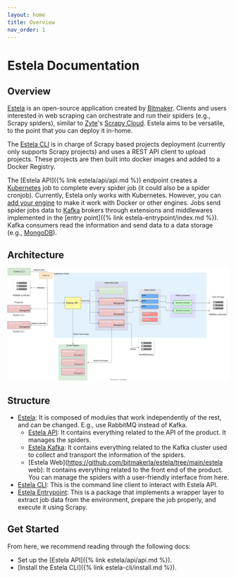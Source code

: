 ```yaml
---
layout: home
title: Overview
nav_order: 1
---
```


# Estela Documentation

## Overview
[Estela](https://github.com/bitmakerla/estela) is an open-source application created by
[Bitmaker](https://www.bitmaker.la/). Clients and users interested in web scraping can orchestrate and run their
spiders (e.g., Scrapy spiders), similar to [Zyte](https://www.zyte.com/)'s
[Scrapy Cloud](https://www.zyte.com/scrapy-cloud/). Estela aims to be versatile, to the point that you can
deploy it in-home.

The [Estela CLI](https://github.com/bitmakerla/estela-cli/) is in charge of Scrapy based projects deployment
(currently only supports Scrapy projects) and uses a REST API client to upload projects. These projects are then built
into docker images and added to a Docker Registry.

The [Estela API]({% link estela/api/api.md %}) endpoint creates a [Kubernetes](https://kubernetes.io/) job
to complete every spider job (it could also be a spider cronjob). Currently, Estela only works with Kubernetes.
However, you can [add your engine](https://www.zyte.com/scrapy-cloud/) to make it work with Docker or other engines.
Jobs send spider jobs data to [Kafka](https://kafka.apache.org/) brokers through extensions and middlewares
implemented in the [entry point]({% link estela-entrypoint/index.md %}). Kafka consumers read the information and send
data to a data storage (e.g., [MongoDB](https://www.mongodb.com/)).

## Architecture

![Estela Architecture](./assets/images/architecture.svg)

## Structure
- [Estela](https://github.com/bitmakerla/estela/): It is composed of modules that work independently of the rest, and
  can be changed. E.g., use RabbitMQ instead of Kafka.
  - [Estela API](https://github.com/bitmakerla/estela/tree/main/estela-api): It contains everything related to
    the API of the product. It manages the spiders.
  - [Estela Kafka](https://github.com/bitmakerla/estela/tree/main/estela-kafka): It contains everything related
    to the Kafka cluster used to collect and transport the information of the spiders.
  - [Estela Web](https://github.com/bitmakerla/estela/tree/main/estela web): It contains everything related to the
    front end of the product. You can manage the spiders with a user-friendly interface from here.
- [Estela CLI](https://github.com/bitmakerla/estela-cli/): This is the command line client to interact with Estela API.
- [Estela Entrypoint](https://github.com/bitmakerla/estela-entrypoint): This is a package that implements a wrapper layer to extract job
    data from the environment, prepare the job properly, and execute it using Scrapy.

## Get Started
From here, we recommend reading through the following docs:

- Set up the [Estela API]({% link estela/api/api.md %}).
- [Install the Estela CLI]({% link estela-cli/install.md %}).
